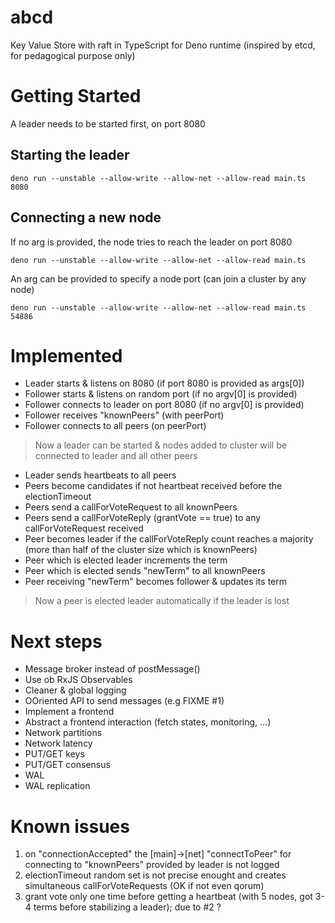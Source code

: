 # abcd

Key Value Store with raft in TypeScript for Deno runtime (inspired by etcd, for pedagogical purpose only)

# Getting Started

A leader needs to be started first, on port 8080

## Starting the leader

`deno run --unstable --allow-write --allow-net --allow-read main.ts 8080`

## Connecting a new node

If no arg is provided, the node tries to reach the leader on port 8080

`deno run --unstable --allow-write --allow-net --allow-read main.ts`

An arg can be provided to specify a node port (can join a cluster by any node)

`deno run --unstable --allow-write --allow-net --allow-read main.ts 54886`


# Implemented

- Leader starts & listens on 8080 (if port 8080 is provided as args[0])
- Follower starts & listens on random port (if no argv[0] is provided)
- Follower connects to leader on port 8080 (if no argv[0] is provided)
- Follower receives "knownPeers" (with peerPort)
- Follower connects to all peers (on peerPort)

> Now a leader can be started & nodes added to cluster will be connected to leader and all other peers

- Leader sends heartbeats to all peers
- Peers become candidates if not heartbeat received before the electionTimeout
- Peers send a callForVoteRequest to all knownPeers
- Peers send a callForVoteReply (grantVote == true) to any callForVoteRequest received
- Peer becomes leader if the callForVoteReply count reaches a majority (more than half of the cluster size which is knownPeers)
- Peer which is elected leader increments the term
- Peer which is elected sends "newTerm" to all knownPeers
- Peer receiving "newTerm" becomes follower & updates its term

> Now a peer is elected leader automatically if the leader is lost

# Next steps

- Message broker instead of postMessage()
- Use ob RxJS Observables
- Cleaner & global logging
- OOriented API to send messages (e.g FIXME #1)
- Implement a frontend
- Abstract a frontend interaction (fetch states, monitoring, ...)
- Network partitions
- Network latency
- PUT/GET keys
- PUT/GET consensus
- WAL
- WAL replication

# Known issues

1. on "connectionAccepted" the [main]->[net] "connectToPeer" for connecting to "knownPeers" provided by leader is not logged
2. electionTimeout random set is not precise enought and creates simultaneous callForVoteRequests (OK if not even qorum)
3. grant vote only one time before getting a heartbeat (with 5 nodes, got 3-4 terms before stabilizing a leader); due to #2 ?